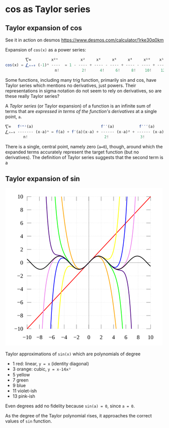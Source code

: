 # cos as Taylor series

## Taylor expansion of cos

See it in action on desmos
https://www.desmos.com/calculator/1rke30q0km

Expansion of `cos(x)` as a power series:

```js
         ⎲∞         x²ⁿ          x²     x⁴     x⁶     x⁸     x¹⁰    x¹²
cos(x) = ⎳ₙ₌₀ (-1)ⁿ ----  = 1 - ---- + ---- - ---- + ---- - ---- + ---- - …
                      n!          2!      4!     6!     8!    10!    12!
```

Some functions, including many trig function, primarily sin and cos, have Taylor series which mentions no derivatives, just powers. Their representations in sigma notation do not seem to rely on derivatives, so are these really Taylor series?

A *Taylor series* (or Taylor expansion) of a function is an infinite sum of terms that are *expressed in terms of the function's derivatives* at a single point, `a`.

```js
⎲∞   f⁽ⁿ⁾(a)                              f′′(a)           f′′′(a)
⎳ₙ₌₀ ------- (x-a)ⁿ = f(a) + f′(a)(x-a) + ------ (x-a)² + ------ (x-a)³ + …
        n!                                  2!              3!
```

There is a single, central point, namely zero (`a=0`), though, around which the expanded terms accurately represent the target function (but no derivatives). The definition of Taylor series suggests that the second term is a 



## Taylor expansion of sin

![sinx](sin.png)

Taylor approximations of `sin(x)` which are polynomials of degree
- 1 red: linear, `y = x` (identity diagonal)
- 3 orange: cubic, `y = x-1⁄6x³`
- 5 yellow
- 7 green
- 9 blue
- 11 violet-ish
- 13 pink-ish

Even degrees add no fidelity because `sin(a) = 0`, since `a = 0`.

As the degree of the Taylor polynomial rises, it approaches the correct values of `sin` function.
